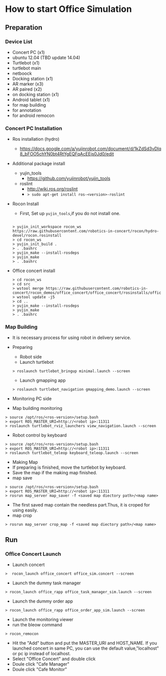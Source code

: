 # How to start Office Simulation

## Preparation

### Device List
* Concert PC (x1)
 * ubuntu 12.04 (TBD update 14.04)
* Turtlebot (x1)
 * turtlebot main
 * netboock
* Docking station (x1)
* AR marker (x3)
 * AR paired (x2)
 * on docking station (x1)
* Android tablet (x1)
 * for map building
 * for annotation
 * for android remocon

### Concert PC Installation
* Ros installation (hydro)
  * https://docs.google.com/a/yujinrobot.com/document/d/1kZdSd3vDlq8_bFOO5chYN0bt4RtYgEQFqAcEEjs0Jd0/edit
* Additional package install
  * yujin_tools
    * https://github.com/yujinrobot/yujin_tools
  * roslint
    * http://wiki.ros.org/roslint
    * ```> sudo apt-get install ros-<version>-roslint```
* Rocon Install
  * First, Set up ```yujin_tools```,if you do not install one.
  ```
  
  > yujin_init_workspace rocon_ws https://raw.githubusercontent.com/robotics-in-concert/rocon/hydro-devel/rocon.rosinstall
  > cd rocon_ws
  > yujin_init_build .
  > . .bashrc
  > yujin_make --install-rosdeps
  > yujin_make
  > . .bashrc
  ```
* Office concert install
  
  ```
  > cd rocon_ws
  > cd src
  > wstool merge https://raw.githubusercontent.com/robotics-in-concert/rocon_demos/office_concert/office_concert/rosinstalls/office_concert.rosinstall
  > wstool update -j5
  > cd ..
  > yujin_make --install-rosdeps
  > yujin_make
  > . .bashrc
  ```
### Map Building
* It is necessary process for using robot in delivery service. 
* Preparing
  * Robot side
   * Launch turtlebot
  
   ```
   > roslaunch turtlebot_bringup minimal.launch --screen
   ```
   * Launch gmapping app 
  
   ```
   > roslaunch turtlebot_navigation gmapping_demo.launch --screen
   ```
 * Monitoring PC side 
  * Map building monitoring
  
   ```
   > source /opt/ros/<ros-version>/setup.bash
   > export ROS_MASTER_URI=http://<robot ip>:11311
   > roslaunch turtlebot_rviz_launchers view_navigation.launch --screen
   ```
  * Robot control by keyboard
  
   ```
   > source /opt/ros/<ros-version>/setup.bash
   > export ROS_MASTER_URI=http://<robot ip>:11311
   > roslaunch turtlebot_teleop keyboard_teleop.launch --screen
   ```
* Making Map
 * If preparing is finished, move the turtlebot by keyboard.
 * Save the map if the making map finished.
  * map save
 
   ```
   > source /opt/ros/<ros-version>/setup.bash
   > export ROS_MASTER_URI=http://<robot ip>:11311
   > rosrun map_server map_saver -f <saved map diectory path>/<map name>
 ```
 * The first saved map contain the needless part.Thus, it is croped for using easily.
  * map crop
  
   ```
   > rosrun map_server crop_map -f <saved map diectory path>/<map name> 
   ```


## Run

### Office Concert Launch
* Launch concert

```
>  rocon_launch office_concert office_sim.concert --screen
```

* Launch the dummy task manager

```
> rocon_launch office_rapp office_task_manager_sim.launch --screen
```

* Launch the dummy order app

```
> rocon_launch office_rapp office_order_app_sim.launch --screen
```

* Launch the monitoring viewer
 * run the bleow command
 
 ```
 > rocon_remocon
 ```
 * Hit the "Add" button and put the MASTER_URI and HOST_NAME. If you launched concert in same PC, you can use the default value,"localhost" or pc ip instead of localhost.
 * Select "Office Concert" and double click
 * Doule click "Cafe Manager"
 * Doule click "Cafe Monitor" 

 


 

